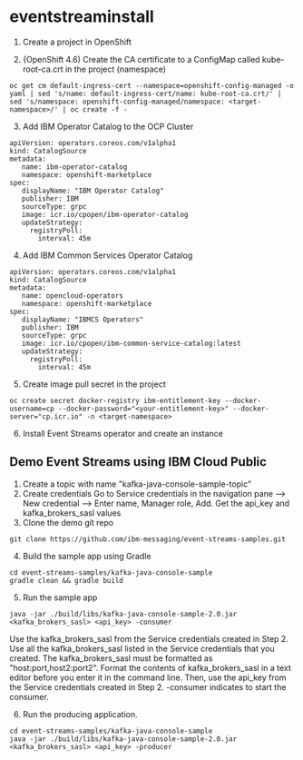 # eventstreaminstall
  
1. Create a project in OpenShift  
  
2. {OpenShift 4.6) Create the CA certificate to a ConfigMap called kube-root-ca.crt in the project (namespace)  
```
oc get cm default-ingress-cert --namespace=openshift-config-managed -o yaml | sed 's/name: default-ingress-cert/name: kube-root-ca.crt/' | sed 's/namespace: openshift-config-managed/namespace: <target-namespace>/' | oc create -f -
```
3. Add IBM Operator Catalog to the OCP Cluster
```
apiVersion: operators.coreos.com/v1alpha1
kind: CatalogSource
metadata:
   name: ibm-operator-catalog
   namespace: openshift-marketplace
spec:
   displayName: "IBM Operator Catalog"
   publisher: IBM
   sourceType: grpc
   image: icr.io/cpopen/ibm-operator-catalog
   updateStrategy:
     registryPoll:
       interval: 45m
```
4. Add IBM Common Services Operator Catalog
```
apiVersion: operators.coreos.com/v1alpha1
kind: CatalogSource
metadata:
   name: opencloud-operators
   namespace: openshift-marketplace
spec:
   displayName: "IBMCS Operators"
   publisher: IBM
   sourceType: grpc
   image: icr.io/cpopen/ibm-common-service-catalog:latest
   updateStrategy:
     registryPoll:
       interval: 45m
```
5. Create image pull secret in the project 
```
oc create secret docker-registry ibm-entitlement-key --docker-username=cp --docker-password="<your-entitlement-key>" --docker-server="cp.icr.io" -n <target-namespace>
```
6. Install Event Streams operator and create an instance

## Demo Event Streams using IBM Cloud Public
  
  1. Create a topic with name "kafka-java-console-sample-topic"  
  2. Create credentials
     Go to Service credentials in the navigation pane --> New credential --> Enter name, Manager role, Add. 
     Get the api_key and kafka_brokers_sasl values
  3. Clone the demo git repo
```
git clone https://github.com/ibm-messaging/event-streams-samples.git
```
  4. Build the sample app using Gradle
```
cd event-streams-samples/kafka-java-console-sample
gradle clean && gradle build
```
  5. Run the sample app
```
java -jar ./build/libs/kafka-java-console-sample-2.0.jar <kafka_brokers_sasl> <api_key> -consumer
```
  Use the kafka_brokers_sasl from the Service credentials created in Step 2. Use all the kafka_brokers_sasl listed in the Service credentials that you created.
  The kafka_brokers_sasl must be formatted as "host:port,host2:port2".
  Format the contents of kafka_brokers_sasl in a text editor before you enter it in the command line.
  Then, use the api_key from the Service credentials created in Step 2. -consumer indicates to start the consumer.

  6. Run the producing application.

```
cd event-streams-samples/kafka-java-console-sample
java -jar ./build/libs/kafka-java-console-sample-2.0.jar <kafka_brokers_sasl> <api_key> -producer
```




